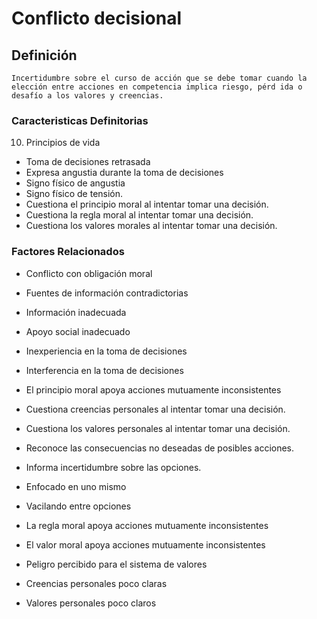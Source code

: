 # Conflicto decisional
## Definición
	Incertidumbre sobre el curso de acción que se debe tomar cuando la elección entre acciones en competencia implica riesgo, pérd ida o desafío a los valores y creencias.

### Caracteristicas Definitorias
10. Principios de vida
 
   
- Toma de decisiones retrasada   
- Expresa angustia durante la toma 
de decisiones   
- Signo físico de angustia   
- Signo físico de tensión.   
- Cuestiona el principio moral al 
intentar tomar una decisión.   
- Cuestiona la regla moral al 
intentar tomar una 
decisión.   
- Cuestiona los valores morales 
al intentar tomar una 
decisión.

### Factores Relacionados
- Conflicto con obligación moral   
- Fuentes de información 
contradictorias   
- Información inadecuada   
- Apoyo social inadecuado   
- Inexperiencia en la toma de 
decisiones   
- Interferencia en la toma de 
decisiones   
- El principio moral apoya acciones 
mutuamente inconsistentes    
- Cuestiona creencias personales 
al intentar tomar una decisión.   
- Cuestiona los valores 
personales al intentar tomar 
una decisión.   
- Reconoce las consecuencias no 
deseadas de posibles 
acciones.  
- Informa incertidumbre sobre las 
opciones.   
- Enfocado en uno mismo   
- Vacilando entre opciones  
 
 
 
 
- La regla moral apoya 
acciones mutuamente 
inconsistentes   
- El valor moral apoya acciones 
mutuamente inconsistentes   
- Peligro percibido para el sistema de 
valores   
- Creencias personales poco claras   
- Valores personales poco claros

